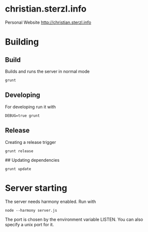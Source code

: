 christian.sterzl.info
=====================

Personal Website http://christian.sterzl.info

# Building

## Build

Builds and runs the server in normal mode

    grunt

## Developing

For developing run it with 

    DEBUG=true grunt

## Release

Creating a release trigger 

    grunt release

## Updating dependencies

    grunt update

# Server starting

The server needs harmony enabled. Run with 

    node --harmony server.js

The port is chosen by the environment variable LISTEN. You can also specify a unix port for it.

